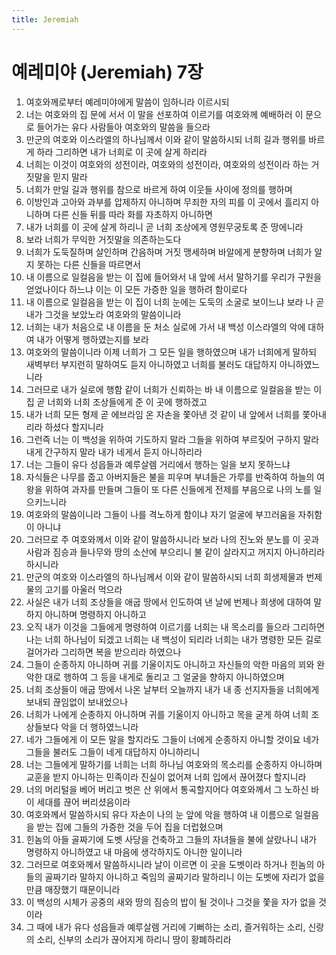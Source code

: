 ```yaml
---
title: Jeremiah
---
```


# 예레미야 (Jeremiah) 7장
1. 여호와께로부터 예레미야에게 말씀이 임하니라 이르시되
1. 너는 여호와의 집 문에 서서 이 말을 선포하여 이르기를 여호와께 예배하러 이 문으로 들어가는 유다 사람들아 여호와의 말씀을 들으라
1. 만군의 여호와 이스라엘의 하나님께서 이와 같이 말씀하시되 너희 길과 행위를 바르게 하라 그리하면 내가 너희로 이 곳에 살게 하리라
1. 너희는 이것이 여호와의 성전이라, 여호와의 성전이라, 여호와의 성전이라 하는 거짓말을 믿지 말라
1. 너희가 만일 길과 행위를 참으로 바르게 하여 이웃들 사이에 정의를 행하며
1. 이방인과 고아와 과부를 압제하지 아니하며 무죄한 자의 피를 이 곳에서 흘리지 아니하며 다른 신들 뒤를 따라 화를 자초하지 아니하면
1. 내가 너희를 이 곳에 살게 하리니 곧 너희 조상에게 영원무궁토록 준 땅에니라
1. 보라 너희가 무익한 거짓말을 의존하는도다
1. 너희가 도둑질하며 살인하며 간음하며 거짓 맹세하며 바알에게 분향하며 너희가 알지 못하는 다른 신들을 따르면서
1. 내 이름으로 일컬음을 받는 이 집에 들어와서 내 앞에 서서 말하기를 우리가 구원을 얻었나이다 하느냐 이는 이 모든 가증한 일을 행하려 함이로다
1. 내 이름으로 일컬음을 받는 이 집이 너희 눈에는 도둑의 소굴로 보이느냐 보라 나 곧 내가 그것을 보았노라 여호와의 말씀이니라
1. 너희는 내가 처음으로 내 이름을 둔 처소 실로에 가서 내 백성 이스라엘의 악에 대하여 내가 어떻게 행하였는지를 보라
1. 여호와의 말씀이니라 이제 너희가 그 모든 일을 행하였으며 내가 너희에게 말하되 새벽부터 부지런히 말하여도 듣지 아니하였고 너희를 불러도 대답하지 아니하였느니라
1. 그러므로 내가 실로에 행함 같이 너희가 신뢰하는 바 내 이름으로 일컬음을 받는 이 집 곧 너희와 너희 조상들에게 준 이 곳에 행하겠고
1. 내가 너희 모든 형제 곧 에브라임 온 자손을 쫓아낸 것 같이 내 앞에서 너희를 쫓아내리라 하셨다 할지니라
1. 그런즉 너는 이 백성을 위하여 기도하지 말라 그들을 위하여 부르짖어 구하지 말라 내게 간구하지 말라 내가 네게서 듣지 아니하리라
1. 너는 그들이 유다 성읍들과 예루살렘 거리에서 행하는 일을 보지 못하느냐
1. 자식들은 나무를 줍고 아버지들은 불을 피우며 부녀들은 가루를 반죽하여 하늘의 여왕을 위하여 과자를 만들며 그들이 또 다른 신들에게 전제를 부음으로 나의 노를 일으키느니라
1. 여호와의 말씀이니라 그들이 나를 격노하게 함이냐 자기 얼굴에 부끄러움을 자취함이 아니냐
1. 그러므로 주 여호와께서 이와 같이 말씀하시니라 보라 나의 진노와 분노를 이 곳과 사람과 짐승과 들나무와 땅의 소산에 부으리니 불 같이 살라지고 꺼지지 아니하리라 하시니라
1. 만군의 여호와 이스라엘의 하나님께서 이와 같이 말씀하시되 너희 희생제물과 번제물의 고기를 아울러 먹으라
1. 사실은 내가 너희 조상들을 애굽 땅에서 인도하여 낸 날에 번제나 희생에 대하여 말하지 아니하며 명령하지 아니하고
1. 오직 내가 이것을 그들에게 명령하여 이르기를 너희는 내 목소리를 들으라 그리하면 나는 너희 하나님이 되겠고 너희는 내 백성이 되리라 너희는 내가 명령한 모든 길로 걸어가라 그리하면 복을 받으리라 하였으나
1. 그들이 순종하지 아니하며 귀를 기울이지도 아니하고 자신들의 악한 마음의 꾀와 완악한 대로 행하여 그 등을 내게로 돌리고 그 얼굴을 향하지 아니하였으며
1. 너희 조상들이 애굽 땅에서 나온 날부터 오늘까지 내가 내 종 선지자들을 너희에게 보내되 끊임없이 보내었으나
1. 너희가 나에게 순종하지 아니하며 귀를 기울이지 아니하고 목을 굳게 하여 너희 조상들보다 악을 더 행하였느니라
1. 네가 그들에게 이 모든 말을 할지라도 그들이 너에게 순종하지 아니할 것이요 네가 그들을 불러도 그들이 네게 대답하지 아니하리니
1. 너는 그들에게 말하기를 너희는 너희 하나님 여호와의 목소리를 순종하지 아니하며 교훈을 받지 아니하는 민족이라 진실이 없어져 너희 입에서 끊어졌다 할지니라
1. 너의 머리털을 베어 버리고 벗은 산 위에서 통곡할지어다 여호와께서 그 노하신 바 이 세대를 끊어 버리셨음이라
1. 여호와께서 말씀하시되 유다 자손이 나의 눈 앞에 악을 행하여 내 이름으로 일컬음을 받는 집에 그들의 가증한 것을 두어 집을 더럽혔으며
1. 힌놈의 아들 골짜기에 도벳 사당을 건축하고 그들의 자녀들을 불에 살랐나니 내가 명령하지 아니하였고 내 마음에 생각하지도 아니한 일이니라
1. 그러므로 여호와께서 말씀하시니라 날이 이르면 이 곳을 도벳이라 하거나 힌놈의 아들의 골짜기라 말하지 아니하고 죽임의 골짜기라 말하리니 이는 도벳에 자리가 없을 만큼 매장했기 때문이니라
1. 이 백성의 시체가 공중의 새와 땅의 짐승의 밥이 될 것이나 그것을 쫓을 자가 없을 것이라
1. 그 때에 내가 유다 성읍들과 예루살렘 거리에 기뻐하는 소리, 즐거워하는 소리, 신랑의 소리, 신부의 소리가 끊어지게 하리니 땅이 황폐하리라